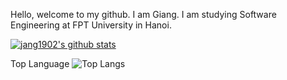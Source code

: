 Hello, welcome to my github. I am Giang. I am studying Software Engineering at FPT University in Hanoi.

[![jang1902's github stats](https://github-readme-stats.vercel.app/api?username=jang1902)](https://github.com/jang1902/)

Top Language
![Top Langs](https://github-readme-stats.vercel.app/api/top-langs/?username=jang1902&theme=tokyonight)
